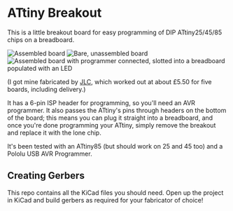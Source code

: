 # ATtiny Breakout

This is a little breakout board for easy programming of DIP ATtiny25/45/85 chips on a breadboard.

![Assembled board](img/assembled.jpg)
![Bare, unassembled board](img/bare.jpg)
![Assembled board with programmer connected, slotted into a breadboard populated with an LED](img/use.jpg)

(I got mine fabricated by [JLC](https://jlcpcb.com/), which worked out at about £5.50 for five boards, including delivery.)

It has a 6-pin ISP header for programming, so you'll need an AVR programmer. It also passes the ATtiny's pins through headers on the bottom of the board; this means you can plug it straight into a breadboard, and once you're done programming your ATtiny, simply remove the breakout and replace it with the lone chip.

It's been tested with an ATtiny85 (but should work on 25 and 45 too) and a Pololu USB AVR Programmer.

## Creating Gerbers

This repo contains all the KiCad files you should need. Open up the project in KiCad and build gerbers as required for your fabricator of choice!